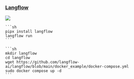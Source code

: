 ### [Langflow](https://github.com/langflow-ai/langflow)

![](https://img.shields.io/github/license/langflow-ai/langflow?style=flat-square)

````{tab} pipx
```sh
pipx install langflow
langflow run
```
````

````{tab} Docker Compose
```sh
mkdir langflow
cd langflow
wget https://github.com/langflow-ai/langflow/blob/main/docker_example/docker-compose.yml
sudo docker compose up -d
```
````

[^1]: [Install Langflow](https://docs.langflow.org/get-started-installation)